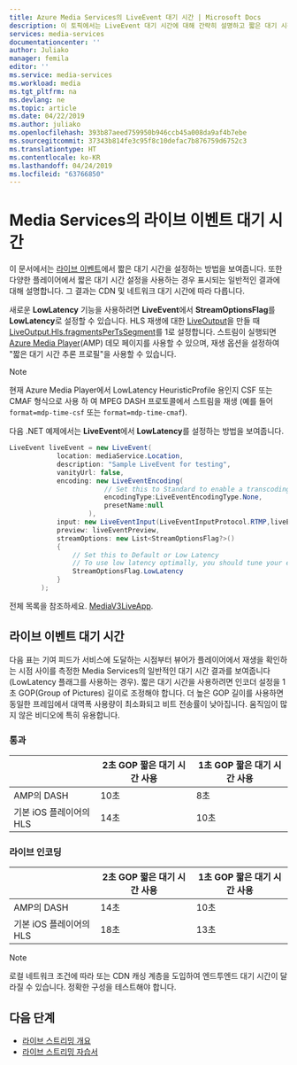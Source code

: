 ```yaml
---
title: Azure Media Services의 LiveEvent 대기 시간 | Microsoft Docs
description: 이 토픽에서는 LiveEvent 대기 시간에 대해 간략히 설명하고 짧은 대기 시간을 설정하는 방법을 보여줍니다.
services: media-services
documentationcenter: ''
author: Juliako
manager: femila
editor: ''
ms.service: media-services
ms.workload: media
ms.tgt_pltfrm: na
ms.devlang: ne
ms.topic: article
ms.date: 04/22/2019
ms.author: juliako
ms.openlocfilehash: 393b87aeed759950b946ccb45a008da9af4b7ebe
ms.sourcegitcommit: 37343b814fe3c95f8c10defac7b876759d6752c3
ms.translationtype: HT
ms.contentlocale: ko-KR
ms.lasthandoff: 04/24/2019
ms.locfileid: "63766850"
---
```

# <a name="live-event-latency-in-media-services"></a>Media Services의 라이브 이벤트 대기 시간

이 문서에서는 [라이브 이벤트](https://docs.microsoft.com/rest/api/media/liveevents)에서 짧은 대기 시간을 설정하는 방법을 보여줍니다. 또한 다양한 플레이어에서 짧은 대기 시간 설정을 사용하는 경우 표시되는 일반적인 결과에 대해 설명합니다. 그 결과는 CDN 및 네트워크 대기 시간에 따라 다릅니다.

새로운 **LowLatency** 기능을 사용하려면 **LiveEvent**에서 **StreamOptionsFlag**를 **LowLatency**로 설정할 수 있습니다. HLS 재생에 대한 [LiveOutput](https://docs.microsoft.com/rest/api/media/liveoutputs)을 만들 때 [LiveOutput.Hls.fragmentsPerTsSegment](https://docs.microsoft.com/rest/api/media/liveoutputs/create#hls)를 1로 설정합니다. 스트림이 실행되면 [Azure Media Player](https://ampdemo.azureedge.net/)(AMP) 데모 페이지를 사용할 수 있으며, 재생 옵션을 설정하여 "짧은 대기 시간 추론 프로필"을 사용할 수 있습니다.

> [!NOTE]
> 현재 Azure Media Player에서 LowLatency HeuristicProfile 용인지 CSF 또는 CMAF 형식으로 사용 하 여 MPEG DASH 프로토콜에서 스트림을 재생 (예를 들어 `format=mdp-time-csf` 또는 `format=mdp-time-cmaf`). 

다음 .NET 예제에서는 **LiveEvent**에서 **LowLatency**를 설정하는 방법을 보여줍니다.

```csharp
LiveEvent liveEvent = new LiveEvent(
            location: mediaService.Location, 
            description: "Sample LiveEvent for testing",
            vanityUrl: false,
            encoding: new LiveEventEncoding(
                        // Set this to Standard to enable a transcoding LiveEvent, and None to enable a pass-through LiveEvent
                        encodingType:LiveEventEncodingType.None, 
                        presetName:null
                    ),
            input: new LiveEventInput(LiveEventInputProtocol.RTMP,liveEventInputAccess), 
            preview: liveEventPreview,
            streamOptions: new List<StreamOptionsFlag?>()
            {
                // Set this to Default or Low Latency
                // To use low latency optimally, you should tune your encoder settings down to 1 second "Group Of Pictures" (GOP) length instead of 2 seconds.
                StreamOptionsFlag.LowLatency
            }
        );
```                

전체 목록을 참조하세요. [MediaV3LiveApp](https://github.com/Azure-Samples/media-services-v3-dotnet-core-tutorials/blob/master/NETCore/Live/MediaV3LiveApp/Program.cs#L126).

## <a name="live-events-latency"></a>라이브 이벤트 대기 시간

다음 표는 기여 피드가 서비스에 도달하는 시점부터 뷰어가 플레이어에서 재생을 확인하는 시점 사이를 측정한 Media Services의 일반적인 대기 시간 결과를 보여줍니다(LowLatency 플래그를 사용하는 경우). 짧은 대기 시간을 사용하려면 인코더 설정을 1초 GOP(Group of Pictures) 길이로 조정해야 합니다. 더 높은 GOP 길이를 사용하면 동일한 프레임에서 대역폭 사용량이 최소화되고 비트 전송률이 낮아집니다. 움직임이 많지 않은 비디오에 특히 유용합니다.

### <a name="pass-through"></a>통과 

||2초 GOP 짧은 대기 시간 사용|1초 GOP 짧은 대기 시간 사용|
|---|---|---|
|AMP의 DASH|10초|8초|
|기본 iOS 플레이어의 HLS|14초|10초|

### <a name="live-encoding"></a>라이브 인코딩

||2초 GOP 짧은 대기 시간 사용|1초 GOP 짧은 대기 시간 사용|
|---|---|---|
|AMP의 DASH|14초|10초|
|기본 iOS 플레이어의 HLS|18초|13초|

> [!NOTE]
> 로컬 네트워크 조건에 따라 또는 CDN 캐싱 계층을 도입하여 엔드투엔드 대기 시간이 달라질 수 있습니다. 정확한 구성을 테스트해야 합니다.

## <a name="next-steps"></a>다음 단계

- [라이브 스트리밍 개요](live-streaming-overview.md)
- [라이브 스트리밍 자습서](stream-live-tutorial-with-api.md)

